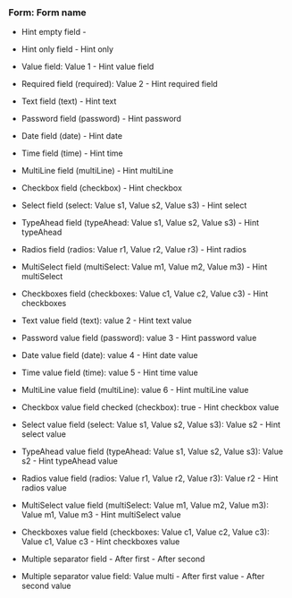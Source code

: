 ### Form: Form name

- Hint empty field - 
- Hint only field - Hint only
- Value field: Value 1 - Hint value field
- Required field (required): Value 2 - Hint required field

- Text field (text) - Hint text
- Password field (password) - Hint password
- Date field (date) - Hint date
- Time field (time) - Hint time
- MultiLine field (multiLine) - Hint multiLine
- Checkbox field (checkbox) - Hint checkbox
- Select field (select: Value s1, Value s2, Value s3) - Hint select
- TypeAhead field (typeAhead: Value s1, Value s2, Value s3) - Hint typeAhead
- Radios field (radios: Value r1, Value r2, Value r3) - Hint radios
- MultiSelect field (multiSelect: Value m1, Value m2, Value m3) - Hint multiSelect
- Checkboxes field (checkboxes: Value c1, Value c2, Value c3) - Hint checkboxes

- Text value field (text): value 2 - Hint text value
- Password value field (password): value 3 - Hint password value
- Date value field (date): value 4 - Hint date value
- Time value field (time): value 5 - Hint time value
- MultiLine value field (multiLine): value 6 - Hint multiLine value
- Checkbox value field checked (checkbox): true - Hint checkbox value
- Select value field (select: Value s1, Value s2, Value s3): Value s2 - Hint select value
- TypeAhead value field (typeAhead: Value s1, Value s2, Value s3): Value s2 - Hint typeAhead value
- Radios value field (radios: Value r1, Value r2, Value r3): Value r2 - Hint radios value
- MultiSelect value field (multiSelect: Value m1, Value m2, Value m3): Value m1, Value m3 - Hint multiSelect value
- Checkboxes value field (checkboxes: Value c1, Value c2, Value c3): Value c1, Value c3 - Hint checkboxes value

- Multiple separator field - After first - After second
- Multiple separator value field: Value multi - After first value - After second value
